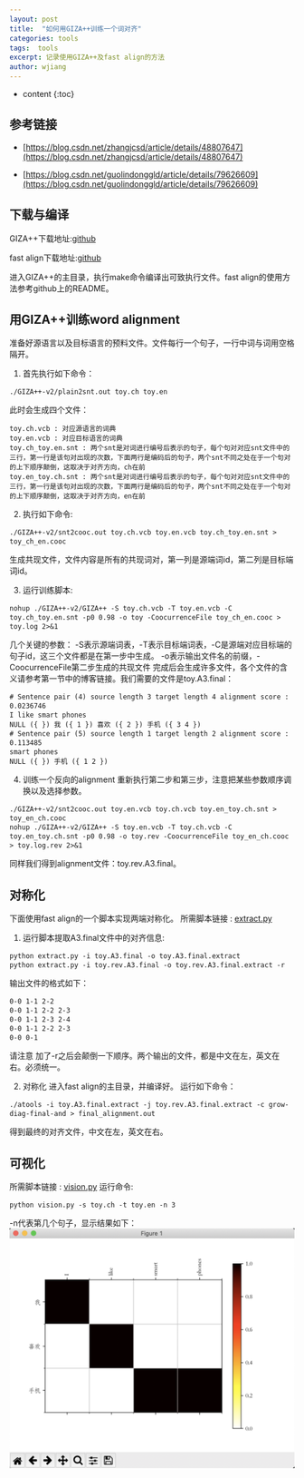 ```yaml
---
layout: post
title:  "如何用GIZA++训练一个词对齐"
categories: tools
tags:  tools
excerpt: 记录使用GIZA++及fast align的方法
author: wjiang
---
```


* content
{:toc}

## 参考链接

* [https://blog.csdn.net/zhangjcsd/article/details/48807647](https://blog.csdn.net/zhangjcsd/article/details/48807647)

* [https://blog.csdn.net/guolindonggld/article/details/79626609](https://blog.csdn.net/guolindonggld/article/details/79626609)

## 下载与编译

GIZA++下载地址:[github](https://github.com/moses-smt/giza-pp)

fast align下载地址:[github](https://github.com/clab/fast_align)

进入GIZA++的主目录，执行make命令编译出可致执行文件。fast align的使用方法参考github上的README。

## 用GIZA++训练word alignment

准备好源语言以及目标语言的预料文件。文件每行一个句子，一行中词与词用空格隔开。

1. 首先执行如下命令：
```shell
./GIZA++-v2/plain2snt.out toy.ch toy.en
```
此时会生成四个文件：
```shell
toy.ch.vcb : 对应源语言的词典
toy.en.vcb : 对应目标语言的词典
toy.ch_toy.en.snt : 两个snt是对词进行编号后表示的句子，每个句对对应snt文件中的三行，第一行是该句对出现的次数，下面两行是编码后的句子，两个snt不同之处在于一个句对的上下顺序颠倒，这取决于对齐方向，ch在前
toy.en_toy.ch.snt : 两个snt是对词进行编号后表示的句子，每个句对对应snt文件中的三行，第一行是该句对出现的次数，下面两行是编码后的句子，两个snt不同之处在于一个句对的上下顺序颠倒，这取决于对齐方向，en在前
```

2. 执行如下命令:
```shell
./GIZA++-v2/snt2cooc.out toy.ch.vcb toy.en.vcb toy.ch_toy.en.snt > toy_ch_en.cooc
```
生成共现文件，文件内容是所有的共现词对，第一列是源端词id，第二列是目标端词id。

3. 运行训练脚本:
```shell
nohup ./GIZA++-v2/GIZA++ -S toy.ch.vcb -T toy.en.vcb -C toy.ch_toy.en.snt -p0 0.98 -o toy -CoocurrenceFile toy_ch_en.cooc > toy.log 2>&1
```
几个关键的参数：
-S表示源端词表，-T表示目标端词表，-C是源端对应目标端的句子id，这三个文件都是在第一步中生成。
-o表示输出文件名的前缀，-CoocurrenceFile第二步生成的共现文件
完成后会生成许多文件，各个文件的含义请参考第一节中的博客链接。我们需要的文件是toy.A3.final：
```shell
# Sentence pair (4) source length 3 target length 4 alignment score : 0.0236746
I like smart phones 
NULL ({ }) 我 ({ 1 }) 喜欢 ({ 2 }) 手机 ({ 3 4 }) 
# Sentence pair (5) source length 1 target length 2 alignment score : 0.113485
smart phones 
NULL ({ }) 手机 ({ 1 2 }) 
```

4. 训练一个反向的alignment
重新执行第二步和第三步，注意把某些参数顺序调换以及选择参数。
```shell
./GIZA++-v2/snt2cooc.out toy.en.vcb toy.ch.vcb toy.en_toy.ch.snt > toy_en_ch.cooc
nohup ./GIZA++-v2/GIZA++ -S toy.en.vcb -T toy.ch.vcb -C toy.en_toy.ch.snt -p0 0.98 -o toy.rev -CoocurrenceFile toy_en_ch.cooc > toy.log.rev 2>&1
```
同样我们得到alignment文件：toy.rev.A3.final。

## 对称化
下面使用fast align的一个脚本实现两端对称化。
所需脚本链接 : [extract.py](/src/2019-12-01-word-alignment/extract.py)

1. 运行脚本提取A3.final文件中的对齐信息:
```shell
python extract.py -i toy.A3.final -o toy.A3.final.extract
python extract.py -i toy.rev.A3.final -o toy.rev.A3.final.extract -r
```
输出文件的格式如下：
```shell
0-0 1-1 2-2
0-0 1-1 2-2 2-3
0-0 1-1 2-3 2-4
0-0 1-1 2-2 2-3
0-0 0-1
```
请注意 加了-r之后会颠倒一下顺序。两个输出的文件，都是中文在左，英文在右。必须统一。

2. 对称化
进入fast align的主目录，并编译好。
运行如下命令：
```shell
./atools -i toy.A3.final.extract -j toy.rev.A3.final.extract -c grow-diag-final-and > final_alignment.out
```
得到最终的对齐文件，中文在左，英文在右。

## 可视化
所需脚本链接 : [vision.py](/src/2019-12-01-word-alignment/vision.py)
运行命令:
```shell
python vision.py -s toy.ch -t toy.en -n 3
```
-n代表第几个句子，显示结果如下：
![alignment](/src/2019-12-01-word-alignment/alignment.png)

